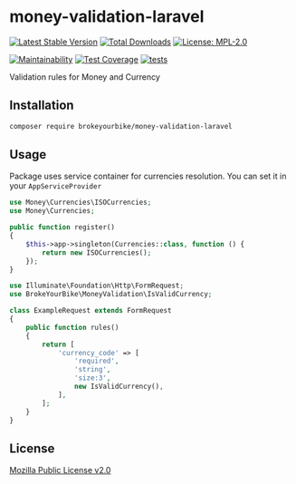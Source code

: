 # money-validation-laravel

[![Latest Stable Version](https://img.shields.io/github/v/release/brokeyourbike/money-validation-laravel)](https://github.com/brokeyourbike/money-validation-laravel/releases)
[![Total Downloads](https://poser.pugx.org/brokeyourbike/money-validation-laravel/downloads)](https://packagist.org/packages/brokeyourbike/money-validation-laravel)
[![License: MPL-2.0](https://img.shields.io/badge/license-MPL--2.0-purple.svg)](https://github.com/brokeyourbike/money-validation-laravel/blob/main/LICENSE)

[![Maintainability](https://api.codeclimate.com/v1/badges/a81b62866be29368ac32/maintainability)](https://codeclimate.com/github/brokeyourbike/money-validation-laravel/maintainability)
[![Test Coverage](https://api.codeclimate.com/v1/badges/a81b62866be29368ac32/test_coverage)](https://codeclimate.com/github/brokeyourbike/money-validation-laravel/test_coverage)
[![tests](https://github.com/brokeyourbike/money-validation-laravel/actions/workflows/tests.yml/badge.svg)](https://github.com/brokeyourbike/money-validation-laravel/actions/workflows/tests.yml)

Validation rules for Money and Currency

## Installation

```bash
composer require brokeyourbike/money-validation-laravel
```

## Usage

Package uses service container for currencies resolution. You can set it in your `AppServiceProvider`

```php
use Money\Currencies\ISOCurrencies;
use Money\Currencies;

public function register()
{
    $this->app->singleton(Currencies::class, function () {
        return new ISOCurrencies();
    });
}
```

```php
use Illuminate\Foundation\Http\FormRequest;
use BrokeYourBike\MoneyValidation\IsValidCurrency;

class ExampleRequest extends FormRequest
{
    public function rules()
    {
        return [
            'currency_code' => [
                'required',
                'string',
                'size:3',
                new IsValidCurrency(),
            ],
        ];
    }
}
```

## License
[Mozilla Public License v2.0](https://github.com/brokeyourbike/money-validation-laravel/blob/main/LICENSE)
